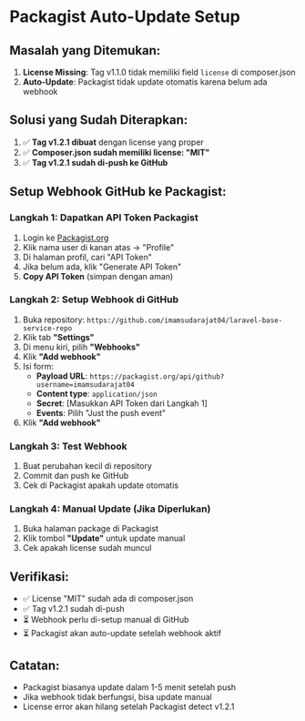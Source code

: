 # Packagist Auto-Update Setup

## Masalah yang Ditemukan:
1. **License Missing**: Tag v1.1.0 tidak memiliki field `license` di composer.json
2. **Auto-Update**: Packagist tidak update otomatis karena belum ada webhook

## Solusi yang Sudah Diterapkan:
1. ✅ **Tag v1.2.1 dibuat** dengan license yang proper
2. ✅ **Composer.json sudah memiliki license: "MIT"**
3. ✅ **Tag v1.2.1 sudah di-push ke GitHub**

## Setup Webhook GitHub ke Packagist:

### Langkah 1: Dapatkan API Token Packagist
1. Login ke [Packagist.org](https://packagist.org)
2. Klik nama user di kanan atas → "Profile"
3. Di halaman profil, cari "API Token"
4. Jika belum ada, klik "Generate API Token"
5. **Copy API Token** (simpan dengan aman)

### Langkah 2: Setup Webhook di GitHub
1. Buka repository: `https://github.com/imamsudarajat04/laravel-base-service-repo`
2. Klik tab **"Settings"**
3. Di menu kiri, pilih **"Webhooks"**
4. Klik **"Add webhook"**
5. Isi form:
   - **Payload URL**: `https://packagist.org/api/github?username=imamsudarajat04`
   - **Content type**: `application/json`
   - **Secret**: [Masukkan API Token dari Langkah 1]
   - **Events**: Pilih "Just the push event"
6. Klik **"Add webhook"**

### Langkah 3: Test Webhook
1. Buat perubahan kecil di repository
2. Commit dan push ke GitHub
3. Cek di Packagist apakah update otomatis

### Langkah 4: Manual Update (Jika Diperlukan)
1. Buka halaman package di Packagist
2. Klik tombol **"Update"** untuk update manual
3. Cek apakah license sudah muncul

## Verifikasi:
- ✅ License "MIT" sudah ada di composer.json
- ✅ Tag v1.2.1 sudah di-push
- ⏳ Webhook perlu di-setup manual di GitHub
- ⏳ Packagist akan auto-update setelah webhook aktif

## Catatan:
- Packagist biasanya update dalam 1-5 menit setelah push
- Jika webhook tidak berfungsi, bisa update manual
- License error akan hilang setelah Packagist detect v1.2.1
